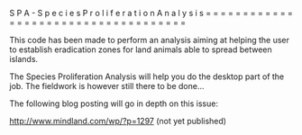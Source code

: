 S  P  A  -  S p e c i e s   P r o l i f e r a t i o n   A n a l y s i s
= = = = = = = = = = = = = = = = = = = = = = = = = = = = = = = = = = = =

This code has been made to perform an analysis aiming at helping the user to establish eradication zones for land animals able to spread between islands.

The Species Proliferation Analysis will help you do the desktop part of the job. The fieldwork is however still there to be done...

The following blog posting will go in depth on this issue:

http://www.mindland.com/wp/?p=1297
(not yet published)

